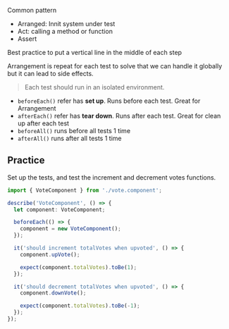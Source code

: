 Common pattern

- Arranged: Innit system under test
- Act: calling a method or function
- Assert

Best practice to put a vertical line in the middle of each step

Arrangement is repeat for each test to solve that we can handle it globally but it can lead to side effects.

> Each test should run in an isolated environment.

- `beforeEach()` refer has **set up**. Runs before each test. Great for Arrangement
- `afterEach()` refer has **tear down**. Runs after each test. Great for clean up after each test
- `beforeAll()` runs before all tests 1 time
- `afterAll()` runs after all tests 1 time

## Practice

Set up the tests, and test the increment and decrement votes functions.

```ts
import { VoteComponent } from './vote.component';

describe('VoteComponent', () => {
  let component: VoteComponent;

  beforeEach(() => {
    component = new VoteComponent();
  });

  it('should increment totalVotes when upvoted', () => {
    component.upVote();

    expect(component.totalVotes).toBe(1);
  });

  it('should decrement totalVotes when upvoted', () => {
    component.downVote();

    expect(component.totalVotes).toBe(-1);
  });
});
```
 
